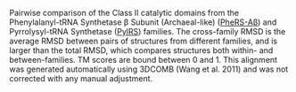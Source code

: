Pairwise comparison of the Class II catalytic domains from the Phenylalanyl-tRNA Synthetase &beta; Subunit (Archaeal-like) (<a href='/class2/phe4'>PheRS-Aβ</a>) and Pyrrolysyl-tRNA Synthetase (<a href='/class2/pyl'>PylRS</a>) families. 
	The cross-family RMSD is the average RMSD between pairs of structures from different families, and is
	 larger than the total RMSD, which compares structures both within- and between-families. TM scores are bound between 0 and 1. 
	 This alignment was generated automatically using 3DCOMB (Wang et al. 2011) and was not corrected with any manual adjustment.
